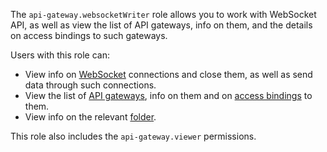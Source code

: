 The `api-gateway.websocketWriter` role allows you to work with WebSocket API, as well as view the list of API gateways, info on them, and the details on access bindings to such gateways.

Users with this role can:
* View info on [WebSocket](../../api-gateway/concepts/index.md#websocket) connections and close them, as well as send data through such connections.
* View the list of [API gateways](../../api-gateway/concepts/index.md), info on them and on [access bindings](../../iam/concepts/access-control/index.md#access-bindings) to them.
* View info on the relevant [folder](../../resource-manager/concepts/resources-hierarchy.md#folder).

This role also includes the `api-gateway.viewer` permissions.